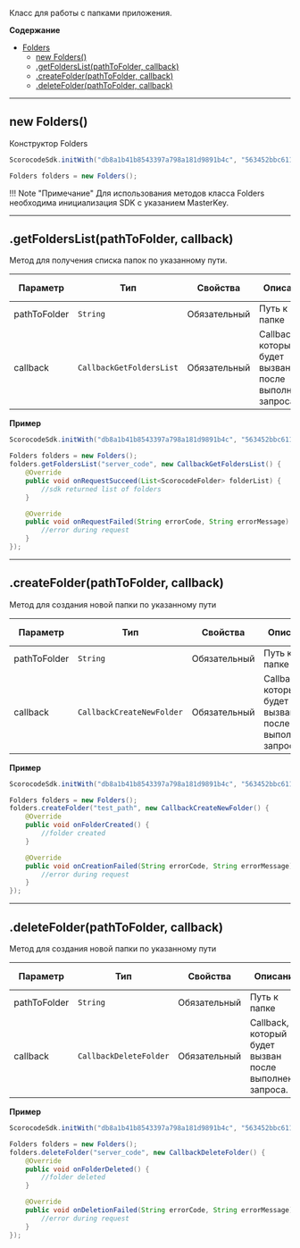 <a name="Folders"></a>

Класс для работы с папками приложения.

**Содержание**

* [Folders](#Folders)
    * [new Folders()](#Folders_new)
    * [.getFoldersList(pathToFolder, callback)](#Folders+getFoldersList)
    * [.createFolder(pathToFolder, callback)](#Folders+createFolder)
    * [.deleteFolder(pathToFolder, callback)](#Folders+deleteFolder)

------------------------------------------------------------------------

<a name="Folders_new"></a>

## new Folders()

Конструктор Folders

```Java
ScorocodeSdk.initWith("db8a1b41b8543397a798a181d9891b4c", "563452bbc611d8106d5da767365897de", "28f06b89b62165c33de55265166d8781", null, null, null, null);

Folders folders = new Folders();
```

!!! Note "Примечание"
    Для использования методов класса Folders необходима инициализация SDK с указанием MasterKey.

------------------------------------------------------------------------

<a name="Folders+getFoldersList"></a>

## .getFoldersList(pathToFolder, callback)

Метод для получения списка папок по указанному пути.

| Параметр | Тип | 	Свойства	| Описание |	Пример значения |
| --- | --- | --- | --- | --- |
| pathToFolder | `String` | Обязательный | Путь к папке | "server_scripts" | 
| callback | `CallbackGetFoldersList` | Обязательный | Callback, который будет вызван после выполнения запроса. | см. пример ниже |

**Пример**

```Java
ScorocodeSdk.initWith("db8a1b41b8543397a798a181d9891b4c", "563452bbc611d8106d5da767365897de", "28f06b89b62165c33de55265166d8781", null, null, null, null);

Folders folders = new Folders();
folders.getFoldersList("server_code", new CallbackGetFoldersList() {
    @Override
    public void onRequestSucceed(List<ScorocodeFolder> folderList) {
        //sdk returned list of folders
    }

    @Override
    public void onRequestFailed(String errorCode, String errorMessage) {
        //error during request
    }
});
```

------------------------------------------------------------------------

<a name="Folders+createFolder"></a>

## .createFolder(pathToFolder, callback)

Метод для создания новой папки по указанному пути

| Параметр | Тип |  Свойства    | Описание |    Пример значения |
| --- | --- | --- | --- | --- |
| pathToFolder | `String` | Обязательный | Путь к папке | "server_scripts" | 
| callback | `CallbackCreateNewFolder` | Обязательный | Callback, который будет вызван после выполнения запроса. | см. пример ниже |

**Пример**

```Java
ScorocodeSdk.initWith("db8a1b41b8543397a798a181d9891b4c", "563452bbc611d8106d5da767365897de", "28f06b89b62165c33de55265166d8781", null, null, null, null);

Folders folders = new Folders();
folders.createFolder("test_path", new CallbackCreateNewFolder() {
    @Override
    public void onFolderCreated() {
        //folder created
    }

    @Override
    public void onCreationFailed(String errorCode, String errorMessage) {
        //error during request
    }
});
```

------------------------------------------------------------------------

<a name="Folders+deleteFolder"></a>

## .deleteFolder(pathToFolder, callback)

Метод для создания новой папки по указанному пути

| Параметр | Тип |  Свойства    | Описание |    Пример значения |
| --- | --- | --- | --- | --- |
| pathToFolder | `String` | Обязательный | Путь к папке | "server_scripts" | 
| callback | `CallbackDeleteFolder` | Обязательный | Callback, который будет вызван после выполнения запроса. | см. пример ниже |

**Пример**

```Java
ScorocodeSdk.initWith("db8a1b41b8543397a798a181d9891b4c", "563452bbc611d8106d5da767365897de", "28f06b89b62165c33de55265166d8781", null, null, null, null);

Folders folders = new Folders();
folders.deleteFolder("server_code", new CallbackDeleteFolder() {
    @Override
    public void onFolderDeleted() {
        //folder deleted
    }

    @Override
    public void onDeletionFailed(String errorCode, String errorMessage) {
        //error during request
    }
});
```